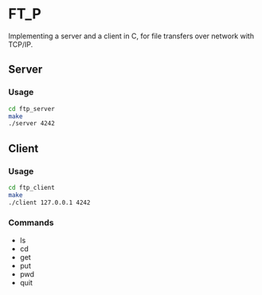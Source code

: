 # FT_P
Implementing a server and a client in C, for file transfers over network with TCP/IP.

## Server

### Usage
```bash
cd ftp_server
make
./server 4242
```

## Client

### Usage
```bash
cd ftp_client
make
./client 127.0.0.1 4242
```

### Commands
- ls
- cd
- get
- put
- pwd
- quit
